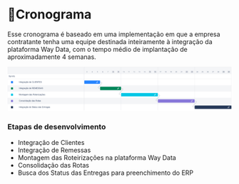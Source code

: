 # 📅Cronograma

Esse cronograma é baseado em uma implementação em que a empresa contratante tenha uma equipe destinada inteiramente à integração da plataforma Way Data, com o tempo médio de implantação de aproximadamente 4 semanas.

![](/assets/cronograma.png)

### Etapas de desenvolvimento

* Integração de Clientes
* Integração de Remessas
* Montagem das Roteirizações na plataforma Way Data
* Consolidação das Rotas
* Busca dos Status das Entregas para preenchimento do ERP